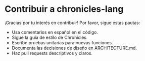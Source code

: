 # Contribuir a chronicles-lang

¡Gracias por tu interés en contribuir! Por favor, sigue estas pautas:

- Usa comentarios en español en el código.
- Sigue la guía de estilo de Chronicles.
- Escribe pruebas unitarias para nuevas funciones.
- Documenta las decisiones de diseño en ARCHITECTURE.md.
- Haz pull requests descriptivos y claros.
